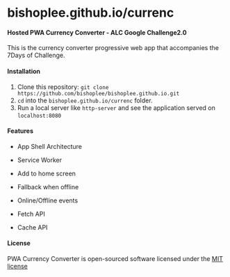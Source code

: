 # bishoplee.github.io/currenc
#### Hosted PWA Currency Converter - ALC Google Challenge2.0

This is the currency converter progressive web app that accompanies the 7Days of Challenge. 

#### Installation

1. Clone this repository: `git clone https://github.com/bishoplee/bishoplee.github.io.git`
2. `cd` into the `bishoplee.github.io/currenc` folder.
3. Run a local server like `http-server` and see the application served on `localhost:8080`


#### Features

-  App Shell Architecture

-  Service Worker

-  Add to home screen

-  Fallback when offline

-  Online/Offline events

-  Fetch API

-  Cache API

#### License
PWA Currency Converter is open-sourced software licensed under the [MIT license](https://github.com/bishoplee/bishoplee.github.io/blob/master/LICENSE)